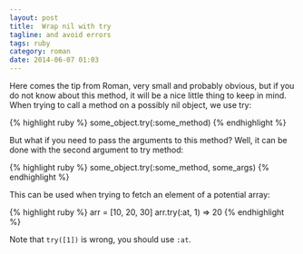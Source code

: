 ```yaml
---
layout: post
title:  Wrap nil with try
tagline: and avoid errors
tags: ruby
category: roman
date: 2014-06-07 01:03
---
```

Here comes the tip from Roman, very small and probably obvious, but if you do not know about this method, it will be a nice little thing to keep in mind. When trying to call a method on a possibly nil object, we use try:

{% highlight ruby %}
    some_object.try(:some_method)
{% endhighlight %}

But what if you need to pass the arguments to this method? Well, it can be done with the second argument to try method:

{% highlight ruby %}
    some_object.try(:some_method, some_args)
{% endhighlight %}

This can be used when trying to fetch an element of a potential array:

{% highlight ruby %}
    arr = [10, 20, 30]
    arr.try(:at, 1) => 20
{% endhighlight %}

Note that `try([1])` is wrong, you should use `:at`.
